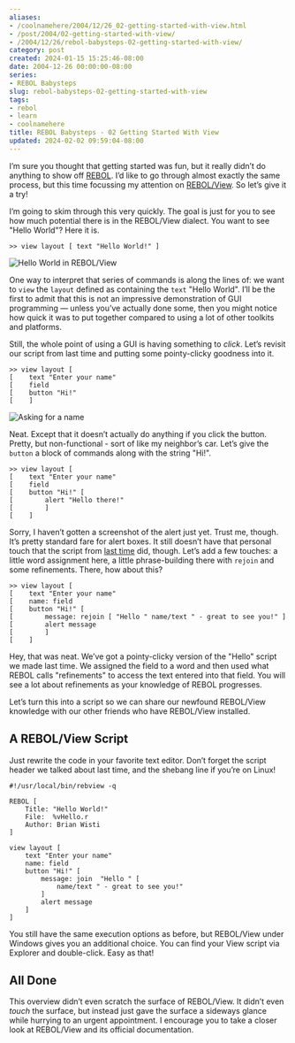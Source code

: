 ```yaml
---
aliases:
- /coolnamehere/2004/12/26_02-getting-started-with-view.html
- /post/2004/02-getting-started-with-view/
- /2004/12/26/rebol-babysteps-02-getting-started-with-view/
category: post
created: 2024-01-15 15:25:46-08:00
date: 2004-12-26 00:00:00-08:00
series:
- REBOL Babysteps
slug: rebol-babysteps-02-getting-started-with-view
tags:
- rebol
- learn
- coolnamehere
title: REBOL Babysteps - 02 Getting Started With View
updated: 2024-02-02 09:59:04-08:00
---
```


I’m sure you thought that getting started was fun, but it really didn’t do anything to show off [REBOL](../../../card/REBOL.md). I’d like to go through almost exactly the same process, but this time focussing my attention on [REBOL/View](http://www.rebol.com/prod-view.html). So let’s give it a try!

I’m going to skim through this very quickly. The goal is just for you to see how much potential there is in the REBOL/View dialect. You want to see "Hello World"? Here it is.

````
>> view layout [ text "Hello World!" ]
````

![Hello World in REBOL/View](attachments/img/2004/rebol-intro-01.png)

One way to interpret that series of commands is along the lines of: we want to `view` the `layout` defined as containing the `text` "Hello World". I’ll be the first to admit that this is not an impressive demonstration of GUI programming — unless you’ve actually done some, then you might notice how quick it was to put together compared to using a lot of other toolkits and platforms.

Still, the whole point of using a GUI is having something to *click*. Let’s revisit our script from last time and putting some pointy-clicky goodness into it.

````
>> view layout [
[    text "Enter your name"
[    field
[    button "Hi!"
[    ]
````

![Asking for a name](attachments/img/2004/rebol-intro-02.png)

Neat. Except that it doesn’t actually do anything if you click the button. Pretty, but non-functional - sort of like my neighbor’s car. Let’s give the `button` a block of commands along with the string "Hi!".

````
>> view layout [
[    text "Enter your name"
[    field
[    button "Hi!" [
[        alert "Hello there!"
[        ]
[    ]
````

Sorry, I haven’t gotten a screenshot of the alert just yet. Trust me, though. It’s pretty standard fare for alert boxes. It still doesn’t have that personal touch that the script from [last time](rebol-babysteps-01-getting-started.md) did, though. Let’s add a few touches: a little word assignment here, a little phrase-building there with `rejoin` and some refinements. There, how about this?

````
>> view layout [
[    text "Enter your name"
[    name: field
[    button "Hi!" [
[        message: rejoin [ "Hello " name/text " - great to see you!" ]
[        alert message
[        ]
[    ]
````

Hey, that was neat. We’ve got a pointy-clicky version of the "Hello" script we made last time. We assigned the field to a word and then used what REBOL calls "refinements" to access the text entered into that field. You will see a lot about refinements as your knowledge of REBOL progresses.

Let’s turn this into a script so we can share our newfound REBOL/View knowledge with our other friends who have REBOL/View installed.

## A REBOL/View Script

Just rewrite the code in your favorite text editor. Don’t forget the script header we talked about last time, and the shebang line if you’re on Linux!

````
#!/usr/local/bin/rebview -q

REBOL [
	Title: "Hello World!"
	File:  %vHello.r
	Author: Brian Wisti
]

view layout [
	text "Enter your name"
	name: field
	button "Hi!" [
		message: join  "Hello " [
			name/text " - great to see you!"
		]
		alert message
	]
]
````

You still have the same execution options as before, but REBOL/View under Windows gives you an additional choice. You can find your View script via Explorer and double-click. Easy as that!

## All Done

This overview didn’t even scratch the surface of REBOL/View. It didn’t even *touch* the surface, but instead just gave the surface a sideways glance while hurrying to an urgent appointment. I encourage you to take a closer look at REBOL/View and its official documentation.